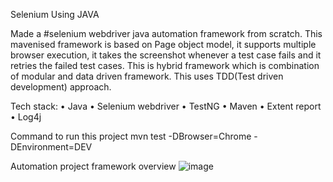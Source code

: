 Selenium Using JAVA


Made a #selenium webdriver java automation framework from scratch. This mavenised framework is based on Page object model, it supports multiple browser execution, it takes the screenshot whenever a test case fails and it retries the failed test cases. 
This is hybrid framework which is combination of modular and data driven framework. This uses TDD(Test driven development) approach.

Tech stack:
•	Java
•	Selenium webdriver
•	TestNG
•	Maven
•	Extent report
•	Log4j


Command to run this project
mvn test -DBrowser=Chrome -DEnvironment=DEV

Automation project framework overview
![image](https://github.com/Jjoshi03/Selenium-Using-Java/assets/106354033/8cc61aac-3904-4b8b-9a4b-e89ff242dba4)

